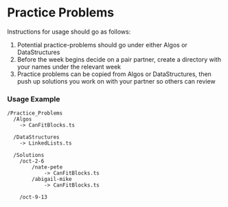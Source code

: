 # Practice Problems

Instructions for usage should go as follows:
1. Potential practice-problems should go under either Algos or DataStructures
2. Before the week begins decide on a pair partner, create a directory with your names under the relevant week
3. Practice problems can be copied from Algos or DataStructures, then push up solutions you work on with your partner so others can review

### Usage Example
```
/Practice_Problems
  /Algos
    -> CanFitBlocks.ts

  /DataStructures
    -> LinkedLists.ts

  /Solutions
    /oct-2-6
        /nate-pete
            -> CanFitBlocks.ts
        /abigail-mike
            -> CanFitBlocks.ts

    /oct-9-13

```
